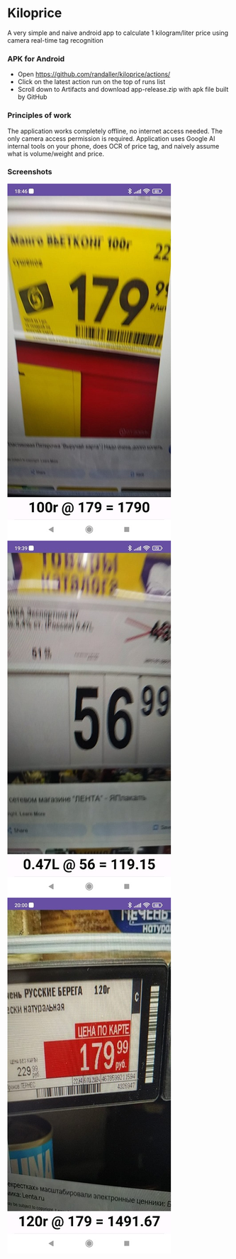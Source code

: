 # Kiloprice
A very simple and naive android app to calculate 1 kilogram/liter price using camera real-time tag recognition

### APK for Android
- Open https://github.com/randaller/kiloprice/actions/
- Click on the latest action run on the top of runs list
- Scroll down to Artifacts and download app-release.zip with apk file built by GitHub

### Principles of work
The application works completely offline, no internet access needed. The only camera access permission is required.
Application uses Google AI internal tools on your phone, does OCR of price tag, and naively assume what is volume/weight and price.

### Screenshots
![Better than 1000 words](https://github.com/randaller/kiloprice/raw/main/static/67580595-15b8-48fa-8fdc-f1a6addd7925.jpg)
![Better than 1000 words](https://github.com/randaller/kiloprice/raw/main/static/8ecbd2a9-6664-4747-8603-72dc69fbbc94.jpg)
![Better than 1000 words](https://github.com/randaller/kiloprice/raw/main/static/bfa4149c-daa9-44d5-8ece-fb06f4b42524.jpg)
